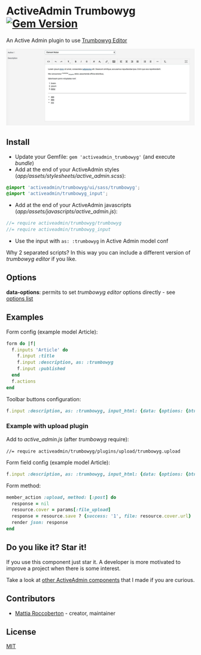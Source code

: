 # ActiveAdmin Trumbowyg [![Gem Version](https://badge.fury.io/rb/activeadmin_trumbowyg.svg)](https://badge.fury.io/rb/activeadmin_trumbowyg)

An Active Admin plugin to use [Trumbowyg Editor](https://alex-d.github.io/Trumbowyg/)

![screenshot](screenshot.jpg)

## Install

- Update your Gemfile: `gem 'activeadmin_trumbowyg'` (and execute *bundle*)
- Add at the end of your ActiveAdmin styles (_app/assets/stylesheets/active_admin.scss_):
```css
@import 'activeadmin/trumbowyg/ui/sass/trumbowyg';
@import 'activeadmin/trumbowyg_input';
```
- Add at the end of your ActiveAdmin javascripts (_app/assets/javascripts/active_admin.js_):
```js
//= require activeadmin/trumbowyg/trumbowyg
//= require activeadmin/trumbowyg_input
```
- Use the input with `as: :trumbowyg` in Active Admin model conf

Why 2 separated scripts? In this way you can include a different version of *trumbowyg editor* if you like.

## Options

**data-options**: permits to set *trumbowyg editor* options directly - see [options list](https://alex-d.github.io/Trumbowyg/documentation/)

## Examples

Form config (example model Article):

```ruby
form do |f|
  f.inputs 'Article' do
    f.input :title
    f.input :description, as: :trumbowyg
    f.input :published
  end
  f.actions
end
```

Toolbar buttons configuration:

```ruby
f.input :description, as: :trumbowyg, input_html: {data: {options: {btns: [['bold', 'italic'], ['superscript', 'subscript'], ['link'], ['justifyLeft', 'justifyCenter', 'justifyRight', 'justifyFull'], ['unorderedList', 'orderedList'], ['horizontalRule'], ['removeformat']]}}}
```

### Example with upload plugin

Add to *active_admin.js* (after *trumbowyg* require):

`//= require activeadmin/trumbowyg/plugins/upload/trumbowyg.upload`

Form field config (example model Article):

```ruby
f.input :description, as: :trumbowyg, input_html: {data: {options: {btns: [['bold', 'italic'], ['link'], ['upload']], plugins: {upload: {serverPath: upload_admin_article_path( resource.id ), fileFieldName: 'file_upload'}}}}}
```

Form method:

```ruby
member_action :upload, method: [:post] do
  response = nil
  resource.cover = params[:file_upload]
  response = resource.save ? {success: '1', file: resource.cover.url} : {success: '0'}
  render json: response
end
```

## Do you like it? Star it!

If you use this component just star it. A developer is more motivated to improve a project when there is some interest.

Take a look at [other ActiveAdmin components](https://github.com/blocknotes?utf8=✓&tab=repositories&q=activeadmin&type=source) that I made if you are curious.

## Contributors

- [Mattia Roccoberton](http://blocknot.es) - creator, maintainer

## License

[MIT](LICENSE.txt)
